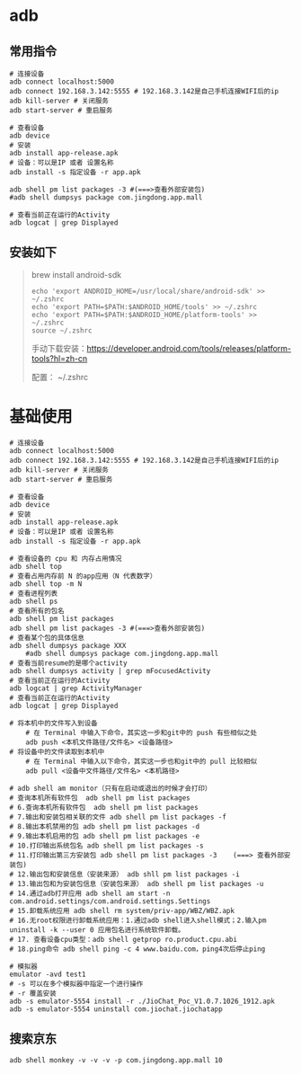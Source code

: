 # adb

## 常用指令

```shell
# 连接设备
adb connect localhost:5000
adb connect 192.168.3.142:5555 # 192.168.3.142是自己手机连接WIFI后的ip
adb kill-server # 关闭服务
adb start-server # 重启服务

# 查看设备
adb device
# 安装
adb install app-release.apk 
# 设备：可以是IP 或者 设置名称
adb install -s 指定设备 -r app.apk

adb shell pm list packages -3 #(===>查看外部安装包)
#adb shell dumpsys package com.jingdong.app.mall

# 查看当前正在运行的Activity
adb logcat | grep Displayed
```



## 安装如下

> brew install android-sdk
>
> ```shell
> echo 'export ANDROID_HOME=/usr/local/share/android-sdk' >> ~/.zshrc
> echo 'export PATH=$PATH:$ANDROID_HOME/tools' >> ~/.zshrc
> echo 'export PATH=$PATH:$ANDROID_HOME/platform-tools' >> ~/.zshrc
> source ~/.zshrc
> ```
>
> 手动下载安装：https://developer.android.com/tools/releases/platform-tools?hl=zh-cn
>
> 配置： ~/.zshrc

# 基础使用

```shell
# 连接设备
adb connect localhost:5000
adb connect 192.168.3.142:5555 # 192.168.3.142是自己手机连接WIFI后的ip
adb kill-server # 关闭服务
adb start-server # 重启服务

# 查看设备
adb device
# 安装
adb install app-release.apk 
# 设备：可以是IP 或者 设置名称
adb install -s 指定设备 -r app.apk

# 查看设备的 cpu 和 内存占用情况
adb shell top
# 查看占用内存前 N 的app应用（N 代表数字）
adb shell top -m N
# 查看进程列表
adb shell ps
# 查看所有的包名
adb shell pm list packages
adb shell pm list packages -3 #(===>查看外部安装包)
# 查看某个包的具体信息
adb shell dumpsys package XXX
	#adb shell dumpsys package com.jingdong.app.mall
# 查看当前resume的是哪个activity   
adb shell dumpsys activity | grep mFocusedActivity
# 查看当前正在运行的Activity
adb logcat | grep ActivityManager
# 查看当前正在运行的Activity
adb logcat | grep Displayed

# 将本机中的文件写入到设备
	# 在 Terminal 中输入下命令，其实这一步和git中的 push 有些相似之处
	adb push <本机文件路径/文件名> <设备路径>
# 将设备中的文件读取到本机中
	# 在 Terminal 中输入以下命令，其实这一步也和git中的 pull 比较相似
	adb pull <设备中文件路径/文件名> <本机路径>

# adb shell am monitor（只有在启动或退出的时候才会打印）
# 查询本机所有软件包  adb shell pm list packages
# 6.查询本机所有软件包  adb shell pm list packages
# 7.输出和安装包相关联的文件 adb shell pm list packages -f
# 8.输出本机禁用的包 adb shell pm list packages -d
# 9.输出本机启用的包 adb shell pm list packages -e
# 10.打印输出系统包名 adb shell pm list packages -s
# 11.打印输出第三方安装包 adb shell pm list packages -3    (===> 查看外部安装包)
# 12.输出包和安装信息（安装来源） adb shll pm list packages -i
# 13.输出包和为安装包信息（安装包来源） adb shell pm list packages -u
# 14.通过adb打开应用 adb shell am start -n com.android.settings/com.android.settings.Settings
# 15.卸载系统应用 adb shell rm system/priv-app/WBZ/WBZ.apk
# 16.无root权限进行卸载系统应用：1.通过adb shell进入shell模式；2.输入pm uninstall -k --user 0 应用包名进行系统软件卸载。
# 17. 查看设备cpu类型：adb shell getprop ro.product.cpu.abi
# 18.ping命令 adb shell ping -c 4 www.baidu.com，ping4次后停止ping

# 模拟器
emulator -avd test1
# -s 可以在多个模拟器中指定一个进行操作
# -r 覆盖安装
adb -s emulator-5554 install -r ./JioChat_Poc_V1.0.7.1026_1912.apk
adb -s emulator-5554 uninstall com.jiochat.jiochatapp
```

## 搜索京东

```shell
adb shell monkey -v -v -v -p com.jingdong.app.mall 10
```